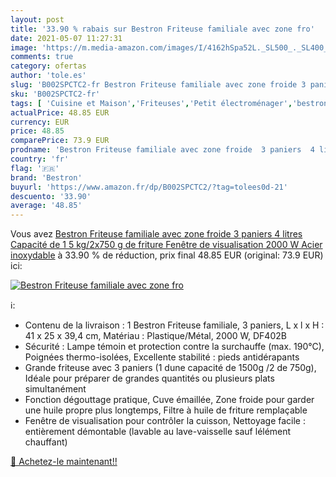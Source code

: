 ```yaml
---
layout: post
title: '33.90 % rabais sur Bestron Friteuse familiale avec zone fro'
date: 2021-05-07 11:27:31
image: 'https://m.media-amazon.com/images/I/4162hSpa52L._SL500_._SL400_.jpg'
comments: true
category: ofertas
author: 'tole.es'
slug: 'B002SPCTC2-fr Bestron Friteuse familiale avec zone froide 3 paniers 4...'
sku: 'B002SPCTC2-fr'
tags: [ 'Cuisine et Maison','Friteuses','Petit électroménager','bestron', ]
actualPrice: 48.85 EUR
currency: EUR
price: 48.85
comparePrice: 73.9 EUR
prodname: 'Bestron Friteuse familiale avec zone froide  3 paniers  4 litres  Capacité de 1 5 kg/2x750 g de friture  Fenêtre de visualisation  2000 W  Acier inoxydable'
country: 'fr'
flag: '🇫🇷'
brand: 'Bestron'
buyurl: 'https://www.amazon.fr/dp/B002SPCTC2/?tag=tolees0d-21'
descuento: '33.90'
average: '48.85'
---
```


Vous avez [Bestron Friteuse familiale avec zone froide  3 paniers  4 litres  Capacité de 1 5 kg/2x750 g de friture  Fenêtre de visualisation  2000 W  Acier inoxydable](https://www.amazon.fr/dp/B002SPCTC2/?tag=tolees0d-21)  à  33.90 % de réduction, prix final  48.85 EUR (original: 73.9 EUR) ici:

[![Bestron Friteuse familiale avec zone fro](https://m.media-amazon.com/images/I/4162hSpa52L._SL500_._SL400_.jpg)](https://www.amazon.fr/dp/B002SPCTC2/?tag=tolees0d-21)

ℹ️:

- Contenu de la livraison : 1 Bestron Friteuse familiale, 3 paniers, L x l x H : 41 x 25 x 39,4 cm, Matériau : Plastique/Métal, 2000 W, DF402B
- Sécurité : Lampe témoin et protection contre la surchauffe (max. 190°C), Poignées thermo-isolées, Excellente stabilité : pieds antidérapants
- Grande friteuse avec 3 paniers (1 dune capacité de 1500g /2 de 750g), Idéale pour préparer de grandes quantités ou plusieurs plats simultanément
- Fonction dégouttage pratique, Cuve émaillée, Zone froide pour garder une huile propre plus longtemps, Filtre à huile de friture remplaçable
- Fenêtre de visualisation pour contrôler la cuisson, Nettoyage facile : entièrement démontable (lavable au lave-vaisselle sauf lélément chauffant)

[🛒 Achetez-le maintenant!!](https://www.amazon.fr/dp/B002SPCTC2/?tag=tolees0d-21)
